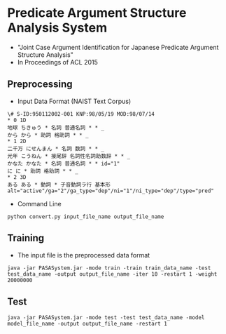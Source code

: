 # Predicate Argument Structure Analysis System

* "Joint Case Argument Identification for Japanese Predicate Argument Structure Analysis"
* In Proceedings of ACL 2015

## Preprocessing

* Input Data Format (NAIST Text Corpus)

```
\# S-ID:950112002-001 KNP:98/05/19 MOD:98/07/14
* 0 1D
地球 ちきゅう * 名詞 普通名詞 * * _
から から * 助詞 格助詞 * * _
* 1 2D
二千万 にせんまん * 名詞 数詞 * * _
光年 こうねん * 接尾辞 名詞性名詞助数辞 * * _
かなた かなた * 名詞 普通名詞 * * id="1"
に に * 助詞 格助詞 * * _
* 2 3D
ある ある * 動詞 * 子音動詞ラ行 基本形 alt="active"/ga="2"/ga_type="dep"/ni="1"/ni_type="dep"/type="pred"
```

* Command Line

```
python convert.py input_file_name output_file_name
```

## Training

* The input file is the preprocessed data format

```
java -jar PASASystem.jar -mode train -train train_data_name -test test_data_name -output output_file_name -iter 10 -restart 1 -weight 20000000
```

## Test

```
java -jar PASASystem.jar -mode test -test test_data_name -model model_file_name -output output_file_name -restart 1
```


